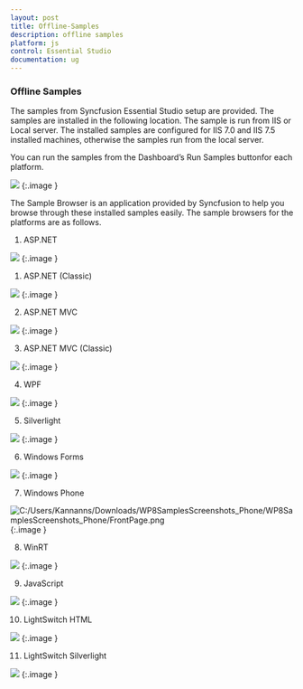 ```yaml
---
layout: post
title: Offline-Samples
description: offline samples
platform: js
control: Essential Studio
documentation: ug
---
```


### Offline Samples

The samples from Syncfusion Essential Studio setup are provided. The samples are installed in the following location. The sample is run from IIS or Local server. The installed samples are configured for IIS 7.0 and IIS 7.5 installed machines, otherwise the samples run from the local server.

You can run the samples from the Dashboard’s Run Samples buttonfor each platform. 



![](Offline-Samples_images/Offline-Samples_img1.png)
{:.image }


The Sample Browser is an application provided by Syncfusion to help you browse through these installed samples easily. The sample browsers for the platforms are as follows.

1. ASP.NET



![](Offline-Samples_images/Offline-Samples_img2.png)
{:.image }




1. ASP.NET (Classic)



![](Offline-Samples_images/Offline-Samples_img3.png)
{:.image }




2. ASP.NET MVC



![](Offline-Samples_images/Offline-Samples_img4.png)
{:.image }




3. ASP.NET MVC (Classic)



![](Offline-Samples_images/Offline-Samples_img5.png)
{:.image }




4. WPF



![](Offline-Samples_images/Offline-Samples_img6.png)
{:.image }




5. Silverlight



![](Offline-Samples_images/Offline-Samples_img7.png)
{:.image }




6. Windows Forms



![](Offline-Samples_images/Offline-Samples_img8.png)
{:.image }




7. Windows Phone



![C:/Users/Kannanns/Downloads/WP8SamplesScreenshots_Phone/WP8SamplesScreenshots_Phone/FrontPage.png](Offline-Samples_images/Offline-Samples_img9.png)
{:.image }




8. WinRT



![](Offline-Samples_images/Offline-Samples_img10.png)
{:.image }




9. JavaScript



![](Offline-Samples_images/Offline-Samples_img11.png)
{:.image }




10. LightSwitch HTML



![](Offline-Samples_images/Offline-Samples_img12.png)
{:.image }




11. LightSwitch Silverlight



![](Offline-Samples_images/Offline-Samples_img13.png)
{:.image }


